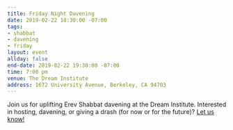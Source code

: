 ```yaml
---
title: Friday Night Davening
date: 2019-02-22 18:30:00 -07:00
tags:
- shabbat
- davening
- friday
layout: event
allday: false
end-date: 2019-02-22 19:30:00 -07:00
time: 7:00 pm
venue: The Dream Institute
address: 1672 University Avenue, Berkeley, CA 94703
---
```


Join us for uplifting Erev Shabbat davening at the Dream Institute. Interested in hosting, davening, or giving a drash (for now or for the future)? [Let us know!](mailto:info@minyandafna.org)